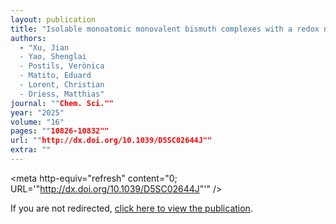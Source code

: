 ```yaml
---
layout: publication
title: "Isolable monoatomic monovalent bismuth complexes with a redox non-innocent bis-silylenyl carborane ligand"
authors:
  - "Xu, Jian
  - Yao, Shenglai
  - Postils, Verònica
  - Matito, Eduard
  - Lorent, Christian
  - Driess, Matthias"
journal: ""Chem. Sci.""
year: "2025"
volume: "16"
pages: ""10826-10832""
url: ""http://dx.doi.org/10.1039/D5SC02644J""
extra: ""
---
```


<meta http-equiv="refresh" content="0; URL='"http://dx.doi.org/10.1039/D5SC02644J"'" />

If you are not redirected, [click here to view the publication]("http://dx.doi.org/10.1039/D5SC02644J").

